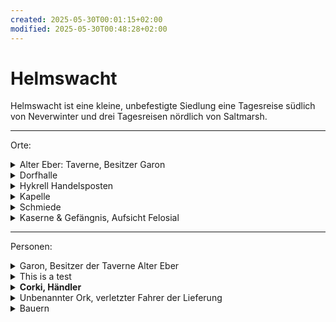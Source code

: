 ```yaml
---
created: 2025-05-30T00:01:15+02:00
modified: 2025-05-30T00:48:28+02:00
---
```


# Helmswacht

Helmswacht ist eine kleine, unbefestigte Siedlung eine Tagesreise südlich von Neverwinter und drei Tagesreisen nördlich von Saltmarsh.

* * *

Orte:
	<details><summary>Alter Eber: Taverne, Besitzer Garon</summary></details>
	<details><summary>Dorfhalle</summary></details>
	<details><summary>Hykrell Handelsposten</summary></details>
	<details><summary>Kapelle</summary></details>
	<details><summary>Schmiede</summary></details>
	<details><summary>Kaserne & Gefängnis, Aufsicht Felosial</summary></details>

* * *

Personen:
	<details><summary>Garon, Besitzer der Taverne Alter Eber</summary></details>
	<details><summary>This is a test</summary>THis is an extended Test.</details>
	<details><summary><strong>Corki, Händler</strong></summary>Sollte die Lieferung erhalten, deren Fahrer wir in Session 5 aus einer Lavine gerettet haben.</details>
	<details><summary>Unbenannter Ork, verletzter Fahrer der Lieferung</summary></details>
	<details><summary>Bauern</summary></details>
